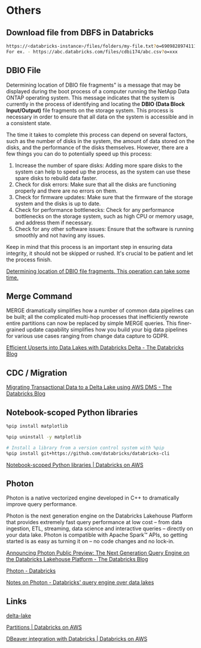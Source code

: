 # Others

## Download file from DBFS in Databricks

```bash
https://<databricks-instance>/files/folders/my-file.txt?o=6909828974111111
For ex. - https://abc.databricks.com/files/cdbi174/abc.csv?o=xxx
```

## DBIO File

Determining location of DBIO file fragments" is a message that may be displayed during the boot process of a computer running the NetApp Data ONTAP operating system. This message indicates that the system is currently in the process of identifying and locating the **DBIO (Data Block Input/Output)** file fragments on the storage system. This process is necessary in order to ensure that all data on the system is accessible and in a consistent state.

The time it takes to complete this process can depend on several factors, such as the number of disks in the system, the amount of data stored on the disks, and the performance of the disks themselves. However, there are a few things you can do to potentially speed up this process:

1. Increase the number of spare disks: Adding more spare disks to the system can help to speed up the process, as the system can use these spare disks to rebuild data faster.
2. Check for disk errors: Make sure that all the disks are functioning properly and there are no errors on them.
3. Check for firmware updates: Make sure that the firmware of the storage system and the disks is up to date.
4. Check for performance bottlenecks: Check for any performance bottlenecks on the storage system, such as high CPU or memory usage, and address them if necessary.
5. Check for any other software issues: Ensure that the software is running smoothly and not having any issues.

Keep in mind that this process is an important step in ensuring data integrity, it should not be skipped or rushed. It's crucial to be patient and let the process finish.

[Determining location of DBIO file fragments. This operation can take some time.](https://community.databricks.com/s/question/0D58Y00009kctOISAY/what-does-determining-location-of-dbio-file-fragments-mean-and-how-do-i-speed-it-up)

## Merge Command

MERGE dramatically simplifies how a number of common data pipelines can be built; all the complicated multi-hop processes that inefficiently rewrote entire partitions can now be replaced by simple MERGE queries. This finer-grained update capability simplifies how you build your big data pipelines for various use cases ranging from change data capture to GDPR.

[Efficient Upserts into Data Lakes with Databricks Delta - The Databricks Blog](https://www.databricks.com/blog/2019/03/19/efficient-upserts-into-data-lakes-databricks-delta.html)

## CDC / Migration

[Migrating Transactional Data to a Delta Lake using AWS DMS - The Databricks Blog](https://www.databricks.com/blog/2019/07/15/migrating-transactional-data-to-a-delta-lake-using-aws-dms.html)

## Notebook-scoped Python libraries

```bash
%pip install matplotlib

%pip uninstall -y matplotlib

# Install a library from a version control system with %pip
%pip install git+https://github.com/databricks/databricks-cli
```

[Notebook-scoped Python libraries | Databricks on AWS](https://docs.databricks.com/libraries/notebooks-python-libraries.html)

## Photon

Photon is a native vectorized engine developed in C++ to dramatically improve query performance.

Photon is the next generation engine on the Databricks Lakehouse Platform that provides extremely fast query performance at low cost – from data ingestion, ETL, streaming, data science and interactive queries – directly on your data lake. Photon is compatible with Apache Spark™ APIs, so getting started is as easy as turning it on – no code changes and no lock-in.

[Announcing Photon Public Preview: The Next Generation Query Engine on the Databricks Lakehouse Platform - The Databricks Blog](https://www.databricks.com/blog/2021/06/17/announcing-photon-public-preview-the-next-generation-query-engine-on-the-databricks-lakehouse-platform.html)

[Photon - Databricks](https://www.databricks.com/product/photon)

[Notes on Photon - Databricks' query engine over data lakes](https://blog.the-pans.com/photon/)

## Links

[delta-lake](networking/others/delta-lake.md)

[Partitions | Databricks on AWS](https://docs.databricks.com/sql/language-manual/sql-ref-partition.html)

[DBeaver integration with Databricks | Databricks on AWS](https://docs.databricks.com/dev-tools/dbeaver.html)
